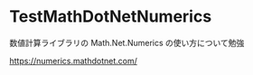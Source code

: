 # TestMathDotNetNumerics

数値計算ライブラリの Math.Net.Numerics の使い方について勉強

https://numerics.mathdotnet.com/
